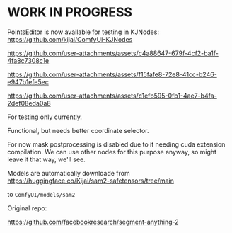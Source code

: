 # WORK IN PROGRESS

PointsEditor is now available for testing in KJNodes: https://github.com/kijai/ComfyUI-KJNodes

https://github.com/user-attachments/assets/c4a88647-679f-4cf2-ba1f-4fa8c7308c1e

https://github.com/user-attachments/assets/f15fafe8-72e8-41cc-b246-e947b1efe5ec

https://github.com/user-attachments/assets/c1efb595-0fb1-4ae7-b4fa-2def08eda0a8

For testing only currently.

Functional, but needs better coordinate selector. 

For now mask postprocessing is disabled due to it needing cuda extension compilation. We can use other nodes for this purpose anyway, so might leave it that way, we'll see.

Models are automatically downloade from https://huggingface.co/Kijai/sam2-safetensors/tree/main

to `ComfyUI/models/sam2`



Original repo:

https://github.com/facebookresearch/segment-anything-2
